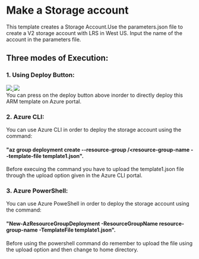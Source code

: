 # Make a Storage account


This template creates a Storage Account.Use the parameters.json file to create a V2 storage account with LRS in West US. Input the name of the account in the parameters file.


## Three modes of Execution:<br/>
### 1. Using Deploy Button:
 <a href="https://portal.azure.com/#create/Microsoft.Template/uri/https%3A%2F%2Fraw.githubusercontent.com%2FSouradeep2304%2FAzure-Templates%2Fmaster%2FStorage%20Template%2Ftemplate1.json" target="_blank">
    <img src="http://azuredeploy.net/deploybutton.png"/>
</a>
<a href="http://armviz.io/#/?load=https%3A%2F%2Fraw.githubusercontent.com%2FSouradeep2304%2FAzure-Templates%2Fmaster%2FStorage%20Template%2Ftemplate1.json" target="_blank">
    <img src="http://armviz.io/visualizebutton.png"/>
</a><br/>
You can press on the deploy button above inorder to directly deploy this ARM template on Azure portal.<br/>

### 2. Azure CLI:
You can use Azure CLI in order to deploy the storage account using the command:
#### "az group deployment create --resource-group /<resource-group-name --template-file template1.json". 
Before execuing the command you have to upload the template1.json file through the upload option given in the Azure CLI portal.<br/>
### 3. Azure PowerShell:
 You can use Azure PoweShell in order to deploy the storage account using the command:
#### "New-AzResourceGroupDeployment -ResourceGroupName resource-group-name -TemplateFile template1.json".
 Before using the powershell command do remember to upload the file using the upload option and then change to home directory.
